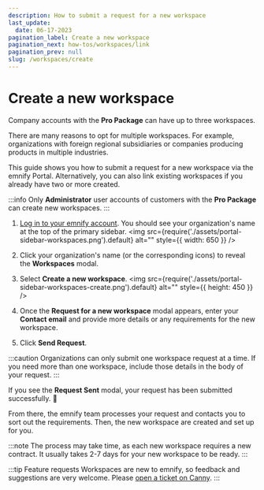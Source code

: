 ```yaml
---
description: How to submit a request for a new workspace
last_update: 
  date: 06-17-2023
pagination_label: Create a new workspace
pagination_next: how-tos/workspaces/link
pagination_prev: null
slug: /workspaces/create
---
```


# Create a new workspace

Company accounts with the **Pro Package** can have up to three workspaces.

There are many reasons to opt for multiple workspaces.
For example, organizations with foreign regional subsidiaries or companies producing products in multiple industries.

This guide shows you how to submit a request for a new workspace via the emnify Portal.
Alternatively, you can also link existing workspaces if you already have two or more created.

:::info
Only **Administrator** user accounts of customers with the **Pro Package** can create new workspaces.
:::

1. [Log in to your emnify account](https://portal.emnify.com/sign).
You should see your organization's name at the top of the primary sidebar.
<img
  src={require('./assets/portal-sidebar-workspaces.png').default}
  alt=""
  style={{ width: 650 }}
/>

1. Click your organization's name (or the corresponding icons) to reveal the **Workspaces** modal.
1. Select **Create a new workspace**.
<img
  src={require('./assets/portal-sidebar-workspaces-create.png').default}
  alt=""
  style={{ height: 450 }}
/>

1. Once the **Request for a new workspace** modal appears, enter your **Contact email** and provide more details or any requirements for the new workspace.
1. Click **Send Request**.

:::caution
Organizations can only submit one workspace request at a time.
If you need more than one workspace, include those details in the body of your request.
:::

If you see the **Request Sent** modal, your request has been submitted successfully. 🎉

From there, the emnify team processes your request and contacts you to sort out the requirements.
Then, the new workspace are created and set up for you.

:::note
The process may take time, as each new workspace requires a new contract.
It usually takes 2-7 days for your new workspace to be ready.
:::

:::tip Feature requests
Workspaces are new to emnify, so feedback and suggestions are very welcome.
Please [open a ticket on Canny](https://emnify.canny.io/).
:::
